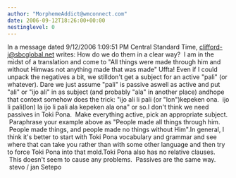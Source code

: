 ```yaml
---
author: "MorphemeAddict@wmconnect.com"
date: 2006-09-12T18:26:00+00:00
nestinglevel: 0
---
```

In a message dated 9/12/2006 1:09:51 PM Central Standard Time, [clifford-j@sbcglobal.net](mailto://clifford-j@sbcglobal.net) writes:
How do we do them in a clear way?  I am in the midst of a translation and come to "All things were made through him and without Himwas not anything made that was made" Uffta! Even if I could unpack the negatives a bit, we stilldon't get a subject for an active "pali" (or whatever). Dare we just assume "pali" is passive aswell as active and put "ali" or "ijo ali" in as subject (and probably "ala" in another place) andhope that context somehow does the trick: "ijo ali li pali (or "lon")kepeken ona.  ijo li pali(lon) la ijo li pali ala kepeken ala ona" or so.I don't think we need passives in Toki Pona.  Make everything active, pick an appropriate subject.  Paraphrase your example above as "People made all things through him.  People made things, and people made no things without Him".In general, I think it's better to start with Toki Pona vocabulary and grammar and see where that can take you rather than with some other language and then try to force Toki Pona into that mold.Toki Pona also has no relative clauses.  This doesn't seem to cause any problems.  Passives are the same way.  stevo / jan Setepo